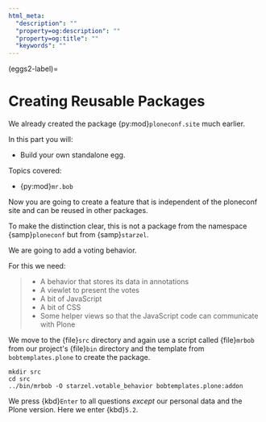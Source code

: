 ```yaml
---
html_meta:
  "description": ""
  "property=og:description": ""
  "property=og:title": ""
  "keywords": ""
---
```


(eggs2-label)=

# Creating Reusable Packages

We already created the package {py:mod}`ploneconf.site`  much earlier.

In this part you will:

- Build your own standalone egg.

Topics covered:

- {py:mod}`mr.bob`

Now you are going to create a feature that is independent of the ploneconf site and can be reused in other packages.

To make the distinction clear, this is not a package from the namespace {samp}`ploneconf` but from {samp}`starzel`.

We are going to add a voting behavior.

For this we need:

> - A behavior that stores its data in annotations
> - A viewlet to present the votes
> - A bit of JavaScript
> - A bit of CSS
> - Some helper views so that the JavaScript code can communicate with Plone

We move to the {file}`src` directory and again use a script called {file}`mrbob` from our project's {file}`bin` directory
and the template from `bobtemplates.plone` to create the package.

```shell
mkdir src
cd src
../bin/mrbob -O starzel.votable_behavior bobtemplates.plone:addon
```

We press {kbd}`Enter` to all questions *except* our personal data and the Plone version.
Here we enter {kbd}`5.2`.
